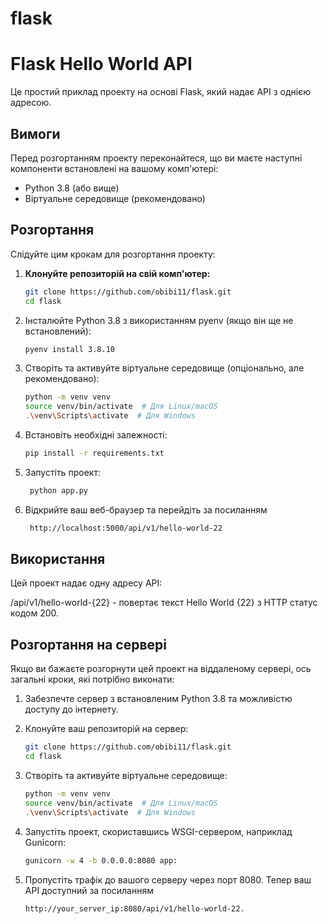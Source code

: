 # flask
# Flask Hello World API

Це простий приклад проекту на основі Flask, який надає API з однією адресою.

## Вимоги

Перед розгортанням проекту переконайтеся, що ви маєте наступні компоненти встановлені на вашому комп'ютері:

- Python 3.8 (або вище)
- Віртуальне середовище (рекомендовано)

## Розгортання

Слідуйте цим крокам для розгортання проекту:

1. **Клонуйте репозиторій на свій комп'ютер:**

   ```bash
   git clone https://github.com/obibi11/flask.git
   cd flask
   
2. Інсталюйте Python 3.8 з використанням pyenv (якщо він ще не встановлений):

   ```bash
   pyenv install 3.8.10

3. Створіть та активуйте віртуальне середовище (опціонально, але рекомендовано):

   ```bash
   python -m venv venv
   source venv/bin/activate  # Для Linux/macOS
   .\venv\Scripts\activate  # Для Windows

4. Встановіть необхідні залежності:

   ```bash
   pip install -r requirements.txt

5. Запустіть проект:

   ```bash
    python app.py

6. Відкрийте ваш веб-браузер та перейдіть за посиланням

    ```bash
     http://localhost:5000/api/v1/hello-world-22

## Використання

Цей проект надає одну адресу API:

/api/v1/hello-world-{22} - повертає текст Hello World {22} з HTTP статус кодом 200.


## Розгортання на сервері

Якщо ви бажаєте розгорнути цей проект на віддаленому сервері, ось загальні кроки, які потрібно виконати:

1. Забезпечте сервер з встановленим Python 3.8 та можливістю доступу до інтернету.
2. Клонуйте ваш репозиторій на сервер:
   
    ```bash
   git clone https://github.com/obibi11/flask.git
   cd flask
3. Створіть та активуйте віртуальне середовище:

    ```bash
    python -m venv venv
    source venv/bin/activate  # Для Linux/macOS
    .\venv\Scripts\activate  # Для Windows

4. Запустіть проект, скориставшись WSGI-сервером, наприклад Gunicorn:

    ```bash
    gunicorn -w 4 -b 0.0.0.0:8080 app:

5. Пропустіть трафік до вашого серверу через порт 8080. Тепер ваш API доступний за посиланням

      ```bash
      http://your_server_ip:8080/api/v1/hello-world-22.
